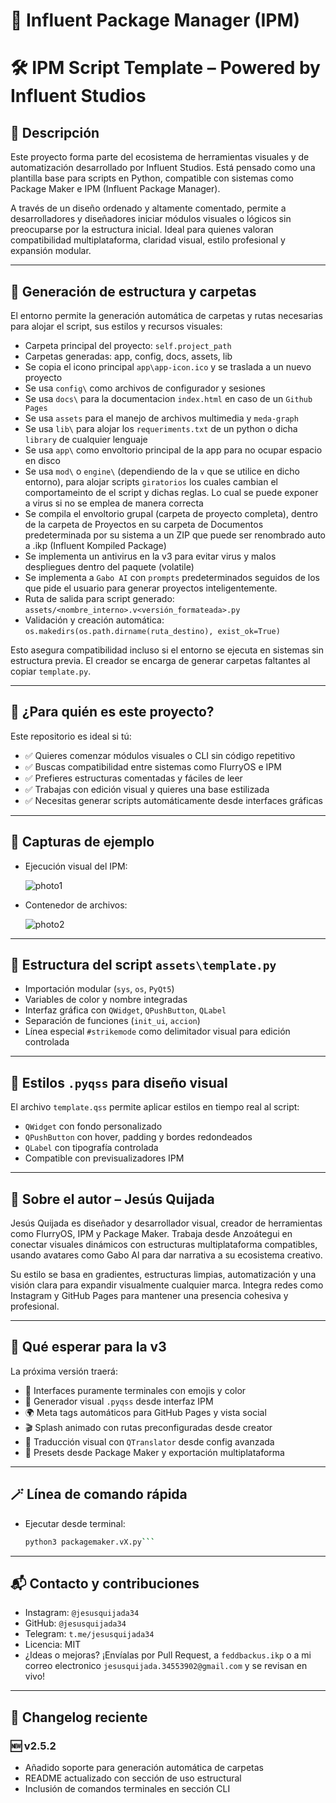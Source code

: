 # 🧭 Influent Package Manager (IPM)
# 🛠️ IPM Script Template – Powered by Influent Studios

## 🧭 Descripción

Este proyecto forma parte del ecosistema de herramientas visuales y de automatización desarrollado por Influent Studios. Está pensado como una plantilla base para scripts en Python, compatible con sistemas como Package Maker e IPM (Influent Package Manager).

A través de un diseño ordenado y altamente comentado, permite a desarrolladores y diseñadores iniciar módulos visuales o lógicos sin preocuparse por la estructura inicial. Ideal para quienes valoran compatibilidad multiplataforma, claridad visual, estilo profesional y expansión modular.

---

## 📁 Generación de estructura y carpetas

El entorno permite la generación automática de carpetas y rutas necesarias para alojar el script, sus estilos y recursos visuales:

- Carpeta principal del proyecto: `self.project_path`
- Carpetas generadas: app, config, docs, assets, lib
- Se copia el icono principal `app\app-icon.ico` y se traslada a un nuevo proyecto
- Se usa `config\` como archivos de configurador y sesiones
- Se usa `docs\` para la documentacion `index.html` en caso de un `Github Pages`
- Se usa `assets` para el manejo de archivos multimedia y `meda-graph`
- Se usa `lib\` para alojar los  `requeriments.txt` de un python o dicha `library` de cualquier lenguaje
- Se usa `app\` como envoltorio principal de la app para no ocupar espacio en disco
- Se usa `mod\` o `engine\` (dependiendo de la `v` que se utilice en dicho entorno), para alojar scripts `giratorios` los cuales cambian el comportameinto de el script y dichas reglas. Lo cual se puede exponer a virus si no se emplea de manera correcta
- Se compila el envoltorio grupal (carpeta de proyecto completa), dentro de la carpeta de Proyectos en su carpeta de Documentos predeterminada por su sistema a un ZIP que puede ser renombrado auto a .ikp (Influent Kompiled Package)
- Se implementa un antivirus en la v3 para evitar virus y malos despliegues dentro del paquete (volatile)
- Se implementa a `Gabo AI` con `prompts` predeterminados seguidos de los que pide el usuario para generar proyectos inteligentemente.
- Ruta de salida para script generado:  
  `assets/<nombre_interno>.v<versión_formateada>.py`
- Validación y creación automática:  
  `os.makedirs(os.path.dirname(ruta_destino), exist_ok=True)`

Esto asegura compatibilidad incluso si el entorno se ejecuta en sistemas sin estructura previa. El creador se encarga de generar carpetas faltantes al copiar `template.py`.

---

## 📣 ¿Para quién es este proyecto?

Este repositorio es ideal si tú:

- ✅ Quieres comenzar módulos visuales o CLI sin código repetitivo
- ✅ Buscas compatibilidad entre sistemas como FlurryOS e IPM
- ✅ Prefieres estructuras comentadas y fáciles de leer
- ✅ Trabajas con edición visual y quieres una base estilizada
- ✅ Necesitas generar scripts automáticamente desde interfaces gráficas

---

## 🧪 Capturas de ejemplo

- Ejecución visual del IPM:

  ![photo1](assets/photo1.png)

- Contenedor de archivos:

  ![photo2](assets/photo2.png)

---

## 🔧 Estructura del script `assets\template.py`

- Importación modular (`sys`, `os`, `PyQt5`)
- Variables de color y nombre integradas
- Interfaz gráfica con `QWidget`, `QPushButton`, `QLabel`
- Separación de funciones (`init_ui`, `accion`)
- Línea especial `#strikemode` como delimitador visual para edición controlada

---

## 💄 Estilos `.pyqss` para diseño visual

El archivo `template.qss` permite aplicar estilos en tiempo real al script:

- `QWidget` con fondo personalizado
- `QPushButton` con hover, padding y bordes redondeados
- `QLabel` con tipografía controlada
- Compatible con previsualizadores IPM

---

## 👤 Sobre el autor – Jesús Quijada

Jesús Quijada es diseñador y desarrollador visual, creador de herramientas como FlurryOS, IPM y Package Maker. Trabaja desde Anzoátegui en conectar visuales dinámicos con estructuras multiplataforma compatibles, usando avatares como Gabo Al para dar narrativa a su ecosistema creativo.

Su estilo se basa en gradientes, estructuras limpias, automatización y una visión clara para expandir visualmente cualquier marca. Integra redes como Instagram y GitHub Pages para mantener una presencia cohesiva y profesional.

---

## 🚧 Qué esperar para la v3

La próxima versión traerá:

- 🧬 Interfaces puramente terminales con emojis y color
- 🧠 Generador visual `.pyqss` desde interfaz IPM
- 🌍 Meta tags automáticos para GitHub Pages y vista social
- 🎬 Splash animado con rutas preconfiguradas desde creator
- 💬 Traducción visual con `QTranslator` desde config avanzada
- 🔁 Presets desde Package Maker y exportación multiplataforma

---

## 🪄 Línea de comando rápida

- Ejecutar desde terminal:

  ```bash
  python3 packagemaker.vX.py```
---

## 📬 Contacto y contribuciones

- Instagram: `@jesusquijada34`
- GitHub: `@jesusquijada34`
- Telegram: `t.me/jesusquijada34`
- Licencia: MIT
- ¿Ideas o mejoras? ¡Envíalas por Pull Request, a `feddbackus.ikp` o a mi correo electronico `jesusquijada.34553902@gmail.com` y se revisan en vivo!

---

## 📑 Changelog reciente

### 🆕 v2.5.2
- Añadido soporte para generación automática de carpetas
- README actualizado con sección de uso estructural
- Inclusión de comandos terminales en sección CLI


